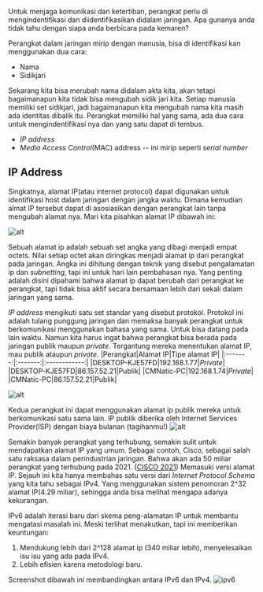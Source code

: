 Untuk menjaga komunikasi dan ketertiban, perangkat perlu di mengindentifikasi dan diidentifikasikan didalam jaringan.
Apa gunanya anda tidak tahu dengan siapa anda berbicara pada kemaren?

Perangkat dalam jaringan mirip dengan manusia, bisa di identifikasi kan menggunakan dua cara:
* Nama
* Sidikjari

Sekarang kita bisa merubah nama didalam akta kita, akan tetapi bagaimanapun kita tidak bisa mengubah sidik jari kita.
Setiap manusia memiliki set sidikjari, jadi bagaimanapun kita mengubah nama kita masih ada identitas dibalik itu. Perangkat memiliki hal yang sama, ada dua cara untuk mengindentifikasi nya dan yang satu dapat di tembus.
* *IP address*
* *Media Access Control*(MAC) address -- ini mirip seperti *serial number*

## IP Address
Singkatnya, alamat IP(atau internet protocol) dapat digunakan untuk identifikasi host dalam jaringan dengan jangka waktu. Dimana kemudian almat IP tersebut dapat di asosiasikan dengan perangkat lain tanpa mengubah alamat nya.
Mari kita pisahkan alamat IP dibawah ini:

![alt](https://raw.githubusercontent.com/yingcrackerhades/cybersec-module/main/Pre%20Security/Network%20Fundamental/What%20is%20networking%3F/Image/octets.png)

Sebuah alamat ip adalah sebuah set angka yang dibagi menjadi empat octets. Nilai setiap octet akan diringkas menjadi alamat ip dari perangkat pada jaringan. Angka ini dihitung dengan teknik yang disebut pengalamatan ip dan *subnetting*, tapi ini untuk hari lain pembahasan nya. 
Yang penting adalah disini dipahami bahwa alamat ip dapat berubah dari perangkat ke perangkat, tapi tidak bisa aktif secara bersamaan lebih dari sekali dalam jaringan yang sama.

*IP address* mengikuti satu set standar yang disebut protokol. Protokol ini adalah tulang punggung jaringan dan memaksa banyak perangkat untuk berkomunikasi menggunakan bahasa yang sama. 
Untuk bisa datang pada lain waktu. Namun kita harus ingat bahwa perangkat bisa berada pada jaringan publik maupun *private*. Tergantung mereka menentukan alamat IP, mau publik ataupun *private*.
|Perangkat|Alamat IP|Tipe alamat IP|
|:-------:|:-------:|:------------:|
|DESKTOP-KJE57FD|192.168.1.77|*Private*|
|DESKTOP-KJE57FD|86.157.52.21|Publik|
|CMNatic-PC|192.168.1.74|*Private*|
|CMNatic-PC|86.157.52.21|Publik|

![alt](https://raw.githubusercontent.com/yingcrackerhades/cybersec-module/main/Pre%20Security/Network%20Fundamental/What%20is%20networking%3F/Image/1.png)

Kedua perangkat ini dapat menggunakan alamat ip publik mereka untuk berkomunikasi satu sama lain. IP publik diberika oleh Internet Services Provider(ISP) dengan biaya bulanan (tagihanmu!)
![alt](https://raw.githubusercontent.com/yingcrackerhades/cybersec-module/main/Pre%20Security/Network%20Fundamental/What%20is%20networking%3F/Image/2.png)

Semakin banyak perangkat yang terhubung, semakin sulit untuk mendapatkan alamat IP yang umum. Sebagai contoh, Cisco, sebagai salah satu raksasa dalam perindustrian jaringan. Bahwa akan ada 50 miliar perangkat yang terhubung pada 2021. ([CISCO 2021](https://www.cisco.com/c/dam/en_us/about/ac79/docs/innov/IoT_IBSG_0411FINAL.pdf))
Memasuki versi alamat IP. Sejauh ini kita hanya membahas satu versi dari *Internet Protocol Schema* yang kita tahu sebagai IPv4. Yang menggunakan sistem penomoran 2^32 alamat IP(4.29 miliar), sehingga anda bisa melihat mengapa adanya kekurangan.

IPv6 adalah iterasi baru dari skema peng-alamatan IP untuk membantu mengatasi masalah ini.
Meski terlihat menakutkan, tapi ini memberikan keuntungan:
1. Mendukung lebih dari 2^128 alamat ip (340 miliar lebih), menyelesaikan isu isu yang ada pada IPv4.
2. Lebih efisien karena metodologi baru.
 
Screenshot dibawah ini membandingkan antara IPv6 dan IPv4.
![ipv6](https://raw.githubusercontent.com/yingcrackerhades/cybersec-module/main/Pre%20Security/Network%20Fundamental/What%20is%20networking%3F/Image/ipv6.png)

